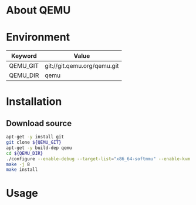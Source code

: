 # About QEMU

# Environment

Keyword  | Value
-----    | -----
QEMU_GIT | git://git.qemu.org/qemu.git
QEMU_DIR | qemu

# Installation

## Download source

~~~bash
apt-get -y install git
git clone ${QEMU_GIT}
apt-get -y build-dep qemu
cd ${QEMU_DIR}
./configure --enable-debug --target-list="x86_64-softmmu" --enable-kvm
make -j 8
make install
~~~

# Usage

